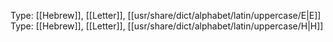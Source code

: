 Type: [[Hebrew]], [[Letter]], [[usr/share/dict/alphabet/latin/uppercase/E|E]]
Type: [[Hebrew]], [[Letter]], [[usr/share/dict/alphabet/latin/uppercase/H|H]]

